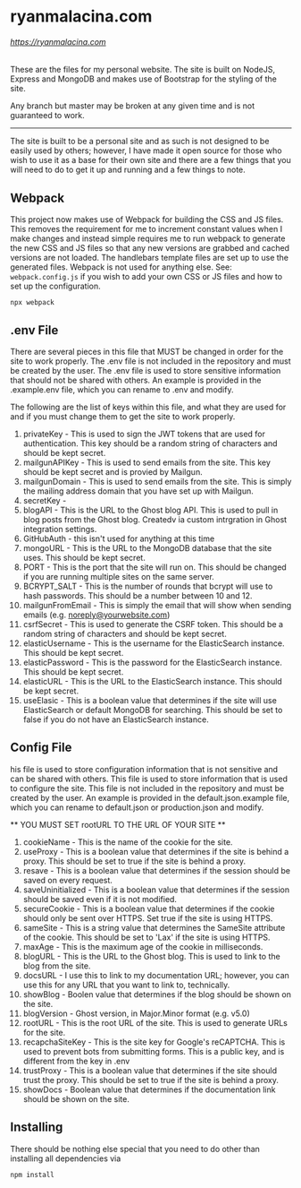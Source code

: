 # ryanmalacina.com

###### https://ryanmalacina.com

These are the files for my personal website. The site is built on NodeJS, Express and MongoDB and makes use of
Bootstrap for the styling of the site.

Any branch but master may be broken at any given time and is not guaranteed to work.

---

The site is built to be a personal site and as such is not designed to be easily used by others; however, I have made it open source for those who wish to use it as a base for their own site and there are a few things that you will need to do to get it up and running and a few things to note.

## Webpack

This project now makes use of Webpack for building the CSS and JS files. This removes the requirement for me to increment constant values when I make changes and instead simple requires me to run webpack to generate the new CSS and JS files so that any new versions are grabbed and cached versions are not loaded. The handlebars template files are set up to use the generated files. Webpack is not used for anything else. See: ```webpack.config.js``` if you wish to add your own CSS or JS files and how to set up the configuration.

```
npx webpack
```

## .env File
There are several pieces in this file that MUST be changed in order for the site to work properly. The .env file is not included in the repository and must be created by the user. The .env file is used to store sensitive information that should not be shared with others. An example is provided in the .example.env file, which you can rename to .env and modify.

The following are the list of keys within this file, and what they are used for and if you must change them to get the site to work properly.

1. privateKey - This is used to sign the JWT tokens that are used for authentication. This key should be a random string of characters and should be kept secret.
2. mailgunAPIKey - This is used to send emails from the site. This key should be kept secret and is provied by Mailgun.
3. mailgunDomain - This is used to send emails from the site. This is simply the mailing address domain that you have set up with Mailgun.
4. secretKey - 
5. blogAPI - This is the URL to the Ghost blog API. This is used to pull in blog posts from the Ghost blog. Createdv ia custom intrgration in Ghost integration settings.
7. GitHubAuth - this isn't used for anything at this time
8. mongoURL - This is the URL to the MongoDB database that the site uses. This should be kept secret.
9. PORT - This is the port that the site will run on. This should be changed if you are running multiple sites on the same server.
10. BCRYPT_SALT - This is the number of rounds that bcrypt will use to hash passwords. This should be a number between 10 and 12.
11. mailgunFromEmail - This is simply the email that will show when sending emails (e.g. noreply@yourwebsite.com)
12. csrfSecret - This is used to generate the CSRF token. This should be a random string of characters and should be kept secret.
13. elasticUsername - This is the username for the ElasticSearch instance. This should be kept secret.
14. elasticPassword - This is the password for the ElasticSearch instance. This should be kept secret.
15. elasticURL - This is the URL to the ElasticSearch instance. This should be kept secret.
16. useElasic - This is a boolean value that determines if the site will use ElasticSearch or default MongoDB for searching. This should be set to false if you do not have an ElasticSearch instance.

## Config File
his file is used to store configuration information that is not sensitive and can be shared with others. This file is used to store information that is used to configure the site. This file is not included in the repository and must be created by the user. An example is provided in the default.json.example file, which you can rename to default.json or production.json and modify.

** YOU MUST SET rootURL TO THE URL OF YOUR SITE **

1. cookieName - This is the name of the cookie for the site.
2. useProxy - This is a boolean value that determines if the site is behind a proxy. This should be set to true if the site is behind a proxy.
3. resave - This is a boolean value that determines if the session should be saved on every request.
4. saveUninitialized - This is a boolean value that determines if the session should be saved even if it is not modified.
5. secureCookie - This is a boolean value that determines if the cookie should only be sent over HTTPS. Set true if the site is using HTTPS.
6. sameSite - This is a string value that determines the SameSite attribute of the cookie. This should be set to 'Lax' if the site is using HTTPS.
7. maxAge - This is the maximum age of the cookie in milliseconds.
8. blogURL - This is the URL to the Ghost blog. This is used to link to the blog from the site.
9. docsURL - I use this to link to my documentation URL; however, you can use this for any URL that you want to link to, technically.
10. showBlog - Boolen value that determines if the blog should be shown on the site.
11. blogVersion - Ghost version, in Major.Minor format (e.g. v5.0)
12. rootURL - This is the root URL of the site. This is used to generate URLs for the site.
13. recapchaSiteKey - This is the site key for Google's reCAPTCHA. This is used to prevent bots from submitting forms. This is a public key, and is different from the key in .env
14. trustProxy - This is a boolean value that determines if the site should trust the proxy. This should be set to true if the site is behind a proxy.
15. showDocs - Boolean value that determines if the documentation link should be shown on the site.

## Installing

There should be nothing else special that you need to do other than installing all dependencies via

```
npm install
```
